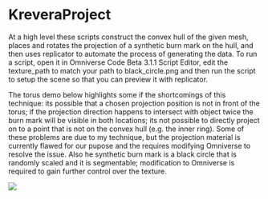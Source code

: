 # KreveraProject
At a high level these scripts construct the convex hull of the given mesh, places and rotates the projection of a synthetic burn mark on the hull, and then uses replicator to automate the process of generating the data.  To run a script, open it in Omniverse Code Beta 3.1.1 Script Editor, edit the texture_path to match your path to black_circle.png and then run the script to setup the scene so that you can preview it with replicator.  

The torus demo below highlights some if the shortcomings of this technique: its possible that a chosen projection position is not in front of the torus; if the projection direction happens to intersect with object twice the burn mark will be visible in both locations; its not possible to directly project on to a point that is not on the convex hull (e.g. the inner ring). Some of these problems are due to my technique, but the projection material is currently flawed for our pupose and the requires modifying Omniverse to resolve the issue. Also he synthetic burn mark is a black circle that is randomly scaled and it is segmentable; modification to Omniverse is required to gain further control over the texture. 


![](./burn_torus_demo.gif)
